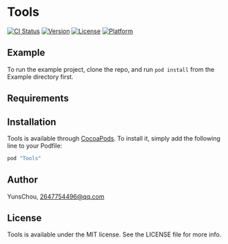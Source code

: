 # Tools

[![CI Status](http://img.shields.io/travis/YunsChou/Tools.svg?style=flat)](https://travis-ci.org/YunsChou/Tools)
[![Version](https://img.shields.io/cocoapods/v/Tools.svg?style=flat)](http://cocoapods.org/pods/Tools)
[![License](https://img.shields.io/cocoapods/l/Tools.svg?style=flat)](http://cocoapods.org/pods/Tools)
[![Platform](https://img.shields.io/cocoapods/p/Tools.svg?style=flat)](http://cocoapods.org/pods/Tools)

## Example

To run the example project, clone the repo, and run `pod install` from the Example directory first.

## Requirements

## Installation

Tools is available through [CocoaPods](http://cocoapods.org). To install
it, simply add the following line to your Podfile:

```ruby
pod "Tools"
```

## Author

YunsChou, 2647754496@qq.com

## License

Tools is available under the MIT license. See the LICENSE file for more info.
